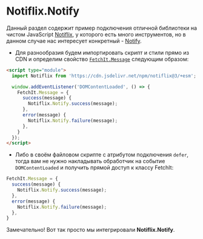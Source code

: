 # Notiflix.Notify

Данный раздел содержит пример подключения отличной библиотеки на чистом JavaScript [Notiflix](https://notiflix.github.io/), у которого есть много инструментов, но в данном случае нас интересует конкретный - [Notify](https://notiflix.github.io/notify).

- Для разнообразия будем импортировать скрипт и стили прямо из CDN и определим свойство [`FetchIt.Message`](/guide/frontend/class#fetchit-message-object) следующим образом:

```html
<script type="module">
  import Notiflix from 'https://cdn.jsdelivr.net/npm/notiflix@3/+esm';

  window.addEventListener('DOMContentLoaded', () => {
    FetchIt.Message = {
      success(message) {
        Notiflix.Notify.success(message);
      },
      error(message) {
        Notiflix.Notify.failure(message);
      },
    }
  });
</script>
```

- Либо в своём файловом скрипте с атрибутом подключения `defer`, тогда вам не нужно накладывать обработчик на событие `DOMContentLoaded` и получить прямой доступ к классу FetchIt:

```js
FetchIt.Message = {
  success(message) {
    Notiflix.Notify.success(message);
  },
  error(message) {
    Notiflix.Notify.failure(message);
  },
}
```

Замечательно! Вот так просто мы интегрировали **Notiflix.Notify**.
